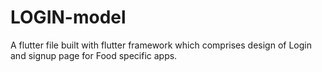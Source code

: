 # LOGIN-model
A flutter file built with flutter framework which comprises design of Login and signup page for Food specific apps.
